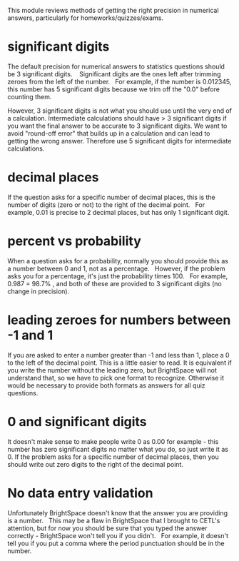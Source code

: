 This module reviews methods of getting the right precision in numerical answers, particularly for homeworks/quizzes/exams.

# significant digits

The default precision for numerical answers to statistics questions should be 3 significant digits.    Significant digits are the ones left after trimming zeroes from the left of the number.   For example, if the number is 0.012345, this number has 5 significant digits because we trim off the "0.0" before counting them.

However, 3 significant digits is not what you should use until the very end of a calculation.  Intermediate calculations should have > 3 significant digits if you want the final answer to be accurate to 3 significant digits.  We want to avoid "round-off error" that builds up in a calculation and can lead to getting the wrong answer.  Therefore use 5 significant digits for intermediate calculations.

# decimal places

If the question asks for a specific number of decimal places, this is the number of digits (zero or not) to the right of the decimal point.   For example, 0.01 is precise to 2 decimal places, but has only 1 significant digit.

# percent vs probability

When a question asks for a probability, normally you should provide this as a number between 0 and 1, not as a percentage.   However, if the problem asks you for a percentage, it's just the probability times 100.   For example, 0.987 = 98.7% , and both of these are provided to 3 significant digits (no change in precision).

# leading zeroes for numbers between -1 and 1

If you are asked to enter a number greater than -1 and less than 1, place a 0 to the left of the decimal point.  This is a little easier to read.  It is equivalent if you write the number without the leading zero, but BrightSpace will not understand that, so we have to pick one format to recognize.  Otherwise it would be necessary to provide both formats as answers for all quiz questions.

# 0 and significant digits

It doesn't make sense to make people write 0 as 0.00 for example - this number has zero significant digits no matter what you do, so just write it as 0.   If the problem asks for a specific number of decimal places, then you should write out zero digits to the right of the decimal point.

# No data entry validation

Unfortunately BrightSpace doesn't know that the answer you are providing is a number.   This may be a flaw in BrightSpace that I brought to CETL's attention, but for now you should be sure that you typed the answer correctly - BrightSpace won't tell you if you didn't.   For example, it doesn't tell you if you put a comma where the period punctuation should be in the number.
